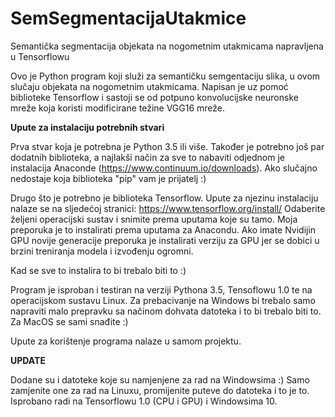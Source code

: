 # SemSegmentacijaUtakmice
Semantička segmentacija objekata na nogometnim utakmicama napravljena u Tensorflowu

Ovo je Python program koji služi za semantičku semgentaciju slika, u ovom slučaju objekata na nogometnim utakmicama. Napisan je uz pomoć biblioteke Tensorflow i sastoji se od potpuno konvolucijske neuronske mreže koja koristi modificirane težine VGG16 mreže.

<b>Upute za instalaciju potrebnih stvari</b>

Prva stvar koja je potrebna je Python 3.5 ili više. Također je potrebno još par dodatnih biblioteka, a najlakši način za sve to nabaviti odjednom je instalacija Anaconde (https://www.continuum.io/downloads). Ako slučajno nedostaje koja biblioteka "pip" vam je prijatelj :)

Drugo što je potrebno je biblioteka Tensorflow. Upute za njezinu instalaciju nalaze se na sljedećoj stranici: https://www.tensorflow.org/install/ Odaberite željeni operacijski sustav i snimite prema uputama koje su tamo. Moja preporuka je to instalirati prema uputama za Anacondu. Ako imate Nvidijin GPU novije generacije preporuka je instalirati verziju za GPU jer se dobici u brzini treniranja modela i izvođenju ogromni.

Kad se sve to instalira to bi trebalo biti to :)

Program je isproban i testiran na verziji Pythona 3.5, Tensoflowu 1.0 te na operacijskom sustavu Linux. Za prebacivanje na Windows bi trebalo samo napraviti malo prepravku sa načinom dohvata datoteka i to bi trebalo biti to. Za MacOS se sami snađite :)

Upute za korištenje programa nalaze u samom projektu.

<b>UPDATE</b>

Dodane su i datoteke koje su namjenjene za rad na Windowsima :) Samo zamjenite one za rad na Linuxu, promijenite puteve do datoteka i to je to. Isprobano radi na Tensorflowu 1.0 (CPU i GPU) i Windowsima 10.
